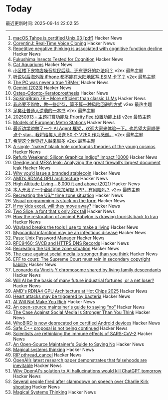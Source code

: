# Today

最近更新时间: 2025-09-14 22:02:55

--- 
1. [macOS Tahoe is certified Unix 03 [pdf]](https://www.opengroup.org/openbrand/certificates/1223p.pdf) Hacker News
2. [CorentinJ: Real-Time Voice Cloning](https://github.com/CorentinJ/Real-Time-Voice-Cloning) Hacker News
3. [Repetitive negative thinking is associated with cognitive function decline](https://bmcpsychiatry.biomedcentral.com/articles/10.1186/s12888-025-06815-2) Hacker News
4. [Fukushima Insects Tested for Cognition](https://news.cnrs.fr/articles/fukushima-insects-tested-for-cognition) Hacker News
5. [Cat Aquariums](https://cataquariums.com/) Hacker News
6. [小区楼下宠物店噪音扰民后续，还有更好的办法吗？](https://www.v2ex.com/t/1159065) v2ex 最热主题
7. [听说以后海外版 iPhone 都不能在大陆地区写 ESIM 卡了？](https://www.v2ex.com/t/1159058) v2ex 最热主题
8. [The PC was never a true 'IBMer'](https://thechipletter.substack.com/p/the-pc-was-never-a-true-ibmer) Hacker News
9. [Gemini (2023)](https://geminiquickst.art/) Hacker News
10. [Osteo-Odonto-Keratoprosthesis](https://en.wikipedia.org/wiki/Osteo-odonto-keratoprosthesis) Hacker News
11. [SpikingBrain 7B – More efficient than classic LLMs](https://github.com/BICLab/SpikingBrain-7B) Hacker News
12. [非必要不购物，做一些定存，算不算一种风险回避的方式](https://www.v2ex.com/t/1159085) v2ex 最热主题
13. [足矣让普通人逆袭的一本书](https://www.v2ex.com/t/1159060) v2ex 最热主题
14. [20250913 - 主题打赏功能及 Priority Fee 设置功能上线](https://www.v2ex.com/t/1159042) v2ex 最热主题
15. [Models of European Metro Stations](http://stations.albertguillaumes.cat/) Hacker News
16. [最近边学边做了一个 AI Agent 框架，欢迎大家来体验一下。也希望大家顺便点个 star，我将给每人发送 50 个 V2EX 作为感谢。](https://www.v2ex.com/t/1159055) v2ex 最热主题
17. [希望这个世界好人越来越多](https://www.v2ex.com/t/1159054) v2ex 最热主题
18. [A single, 'naked' black hole confounds theories of the young cosmos](https://www.quantamagazine.org/a-single-naked-black-hole-rewrites-the-history-of-the-universe-20250912/) Hacker News
19. [Refurb Weekend: Silicon Graphics Indigo² Impact 10000](http://oldvcr.blogspot.com/2025/09/refurb-weekend-silicon-graphics-indigo.html) Hacker News
20. [Geedge and MESA leak: Analyzing the great firewall’s largest document leak](https://gfw.report/blog/geedge_and_mesa_leak/en/) Hacker News
21. [Why you’d issue a branded stablecoin](https://text-incubation.com/Why+you%27d+issue+a+branded+stablecoin+like+McDonaldsCoin) Hacker News
22. [AMD’s RDNA4 GPU architecture](https://chipsandcheese.com/p/amds-rdna4-gpu-architecture-at-hot) Hacker News
23. [High Altitude Living – 8,000 ft and above (2021)](https://studioq.com/blog/2021/5/30/high-altitude-living-8000-ft-and-above-2450-meters) Hacker News
24. [本人开发了一个全局消息加解密 APP，有风险吗？](https://www.v2ex.com/t/1159041) v2ex 最热主题
25. [Recreating the US/* time zone situation](https://rachelbythebay.com/w/2025/09/12/tz/) Hacker News
26. [Visual programming is stuck on the form](https://interjectedfuture.com/visual-programming-is-stuck-on-the-form/) Hacker News
27. [If my kids excel, will they move away?](https://jeffreybigham.com/blog/2025/where-will-my-kids-go.html) Hacker News
28. [Two Slice, a font that's only 2px tall](https://joefatula.com/twoslice.html) Hacker News
29. [How the restoration of ancient Babylon is drawing tourists back to Iraq](https://www.theartnewspaper.com/2025/09/12/how-the-restoration-of-ancient-babylon-is-helping-to-draw-tourists-back-to-iraq) Hacker News
30. [Wayland breaks the tools I use to make a living](https://rykarn.se/2025/01/26/wayland) Hacker News
31. [Myocardial infarction may be an infectious disease](https://www.tuni.fi/en/news/myocardial-infarction-may-be-infectious-disease) Hacker News
32. [Pass: Unix Password Manager](https://www.passwordstore.org/) Hacker News
33. [RFC9460: SVCB and HTTPS DNS Records](https://datatracker.ietf.org/doc/html/rfc9460) Hacker News
34. [Recreating the US time zone situation](https://rachelbythebay.com/w/2025/09/12/tz/) Hacker News
35. [The case against social media is stronger than you think](https://arachnemag.substack.com/p/the-case-against-social-media-is) Hacker News
36. [EFF to court: The Supreme Court must rein in secondary copyright liability](https://www.eff.org/deeplinks/2025/09/eff-court-supreme-court-must-rein-expansive-secondary-copyright-liability) Hacker News
37. [Leonardo da Vinci’s Y chromosome shared by living family descendants](https://phys.org/news/2025-05-leonardo-da-vinci-dna-chromosome.html) Hacker News
38. [Will AI be the basis of many future industrial fortunes, or a net loser?](https://joincolossus.com/article/ai-will-not-make-you-rich/) Hacker News
39. [AMD's RDNA4 GPU Architecture at Hot Chips 2025](https://chipsandcheese.com/p/amds-rdna4-gpu-architecture-at-hot) Hacker News
40. [Heart attacks may be triggered by bacteria](https://www.tuni.fi/en/news/myocardial-infarction-may-be-infectious-disease) Hacker News
41. [AI Will Not Make You Rich](https://joincolossus.com/article/ai-will-not-make-you-rich/) Hacker News
42. [An open-source maintainer's guide to saying “no”](https://www.jlowin.dev/blog/oss-maintainers-guide-to-saying-no) Hacker News
43. [The Case Against Social Media Is Stronger Than You Think](https://arachnemag.substack.com/p/the-case-against-social-media-is) Hacker News
44. [WhoBIRD is now deprecated on certified Android devices](https://github.com/woheller69/whoBIRD) Hacker News
45. [Safe C++ proposal is not being continued](https://sibellavia.lol/posts/2025/09/safe-c-proposal-is-not-being-continued/) Hacker News
46. [Scientists are rethinking the immune effects of SARS-CoV-2](https://www.bmj.com/content/390/bmj.r1733) Hacker News
47. [An Open-Source Maintainer's Guide to Saying No](https://www.jlowin.dev/blog/oss-maintainers-guide-to-saying-no) Hacker News
48. [Magical systems thinking](https://worksinprogress.co/issue/magical-systems-thinking/) Hacker News
49. [RIP pthread_cancel](https://eissing.org/icing/posts/rip_pthread_cancel/) Hacker News
50. [OpenAI’s latest research paper demonstrates that falsehoods are inevitable](https://theconversation.com/why-openais-solution-to-ai-hallucinations-would-kill-chatgpt-tomorrow-265107) Hacker News
51. [Why OpenAI's solution to AI hallucinations would kill ChatGPT tomorrow](https://theconversation.com/why-openais-solution-to-ai-hallucinations-would-kill-chatgpt-tomorrow-265107) Hacker News
52. [Several people fired after clampdown on speech over Charlie Kirk shooting](https://www.theguardian.com/us-news/2025/sep/13/charlie-kirk-shooting-people-fired-social-media) Hacker News
53. [Magical Systems Thinking](https://worksinprogress.co/issue/magical-systems-thinking/) Hacker News
